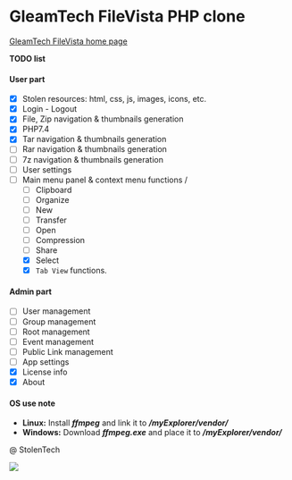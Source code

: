 # GleamTech FileVista PHP clone

[GleamTech FileVista home page]( https://www.GleamTech.com/filevista)

**TODO list**
#### User part
- [x] Stolen resources: html, css, js, images, icons, etc.
- [x] Login - Logout
- [x] File, Zip navigation & thumbnails generation
- [x] PHP7.4
- [x] Tar navigation & thumbnails generation
- [ ] Rar navigation & thumbnails generation
- [ ] 7z navigation & thumbnails generation
- [ ] User settings
- [ ] Main menu panel & context menu functions /
  - [ ] Clipboard
  - [ ] Organize
  - [ ] New
  - [ ] Transfer
  - [ ] Open
  - [ ] Compression
  - [ ] Share
  - [x] Select
  - [x] `Tab View` functions.
#### Admin part
- [ ] User management
- [ ] Group management
- [ ] Root management
- [ ] Event management
- [ ] Public Link management
- [ ] App settings
- [x] License info
- [x] About

#### OS use note
- **Linux:** Install **_ffmpeg_** and link it to **_/myExplorer/vendor/_**
- **Windows:** Download **_ffmpeg.exe_** and place it to **_/myExplorer/vendor/_**

@ StolenTech

![](https://komarev.com/ghpvc/?username=wazzzar)